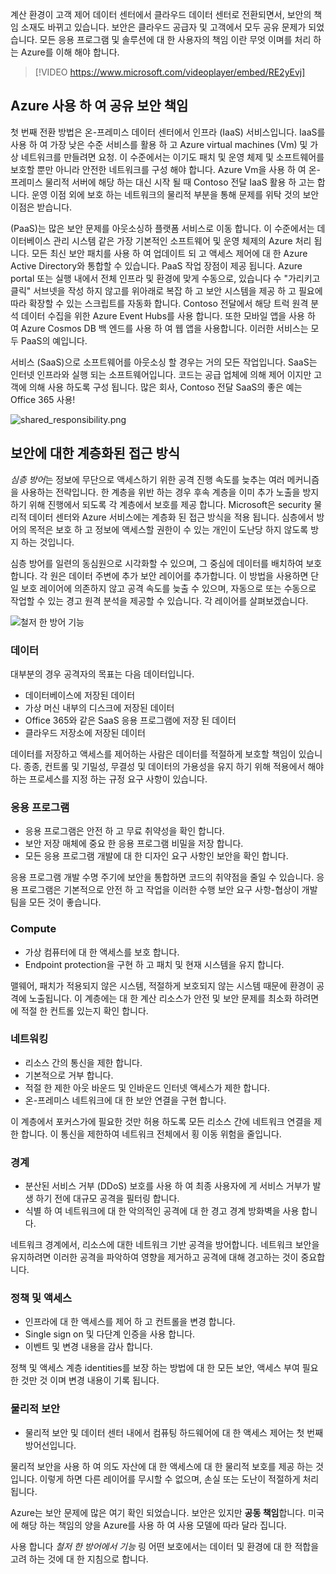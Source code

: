 계산 환경이 고객 제어 데이터 센터에서 클라우드 데이터 센터로 전환되면서, 보안의 책임 소재도 바뀌고 있습니다. 보안은 클라우드 공급자 및 고객에서 모두 공유 문제가 되었습니다. 모든 응용 프로그램 및 솔루션에 대 한 사용자의 책임 이란 무엇 이며를 처리 하는 Azure를 이해 해야 합니다. 

> [!VIDEO https://www.microsoft.com/videoplayer/embed/RE2yEvj]

## <a name="share-security-responsibility-with-azure"></a>Azure 사용 하 여 공유 보안 책임

첫 번째 전환 방법은 온-프레미스 데이터 센터에서 인프라 (IaaS) 서비스입니다. IaaS를 사용 하 여 가장 낮은 수준 서비스를 활용 하 고 Azure virtual machines (Vm) 및 가상 네트워크를 만들려면 요청. 이 수준에서는 이기도 패치 및 운영 체제 및 소프트웨어를 보호할 뿐만 아니라 안전한 네트워크를 구성 해야 합니다. Azure Vm을 사용 하 여 온-프레미스 물리적 서버에 해당 하는 대신 시작 될 때 Contoso 전달 IaaS 활용 하 고는 합니다. 운영 이점 외에 보호 하는 네트워크의 물리적 부분을 통해 문제를 위탁 것의 보안 이점은 받습니다.

(PaaS)는 많은 보안 문제를 아웃소싱하 플랫폼 서비스로 이동 합니다. 이 수준에서는 데이터베이스 관리 시스템 같은 가장 기본적인 소프트웨어 및 운영 체제의 Azure 처리 됩니다. 모든 최신 보안 패치를 사용 하 여 업데이트 되 고 액세스 제어에 대 한 Azure Active Directory와 통합할 수 있습니다. PaaS 작업 장점이 제공 됩니다. Azure portal 또는 실행 내에서 전체 인프라 및 환경에 맞게 수동으로, 있습니다 수 "가리키고 클릭" 서브넷을 작성 하지 않고를 위아래로 복잡 하 고 보안 시스템을 제공 하 고 필요에 따라 확장할 수 있는 스크립트를 자동화 합니다. Contoso 전달에서 해당 트럭 원격 분석 데이터 수집을 위한 Azure Event Hubs를 사용 합니다. 또한 모바일 앱을 사용 하 여 Azure Cosmos DB 백 엔드를 사용 하 여 웹 앱을 사용합니다. 이러한 서비스는 모두 PaaS의 예입니다.

서비스 (SaaS)으로 소프트웨어를 아웃소싱 할 경우는 거의 모든 작업입니다. SaaS는 인터넷 인프라와 실행 되는 소프트웨어입니다. 코드는 공급 업체에 의해 제어 이지만 고객에 의해 사용 하도록 구성 됩니다. 많은 회사, Contoso 전달 SaaS의 좋은 예는 Office 365 사용!

<!--TODO: replace with final media which was submitted for Design-for-security-in-azure -->
![shared_responsibility.png](../media-COPIED-FROM-DESIGNFORSECURITY/shared_responsibilities.png)

## <a name="a-layered-approach-to-security"></a>보안에 대한 계층화된 접근 방식

*심층 방어*는 정보에 무단으로 액세스하기 위한 공격 진행 속도를 늦추는 여러 메커니즘을 사용하는 전략입니다. 한 계층을 위반 하는 경우 후속 계층을 이미 추가 노출을 방지 하기 위해 진행에서 되도록 각 계층에서 보호를 제공 합니다. Microsoft은 security 물리적 데이터 센터와 Azure 서비스에는 계층화 된 접근 방식을 적용 됩니다. 심층에서 방어의 목적은 보호 하 고 정보에 액세스할 권한이 수 있는 개인이 도난당 하지 않도록 방지 하는 것입니다.

심층 방어를 일련의 동심원으로 시각화할 수 있으며, 그 중심에 데이터를 배치하여 보호합니다. 각 원은 데이터 주변에 추가 보안 레이어를 추가합니다. 이 방법을 사용하면 단일 보호 레이어에 의존하지 않고 공격 속도를 늦출 수 있으며, 자동으로 또는 수동으로 작업할 수 있는 경고 원격 분석을 제공할 수 있습니다. 각 레이어를 살펴보겠습니다.

<!--TODO: replace with final media which was submitted for Design-for-security-in-azure -->
![철저 한 방어 기능](../media-COPIED-FROM-DESIGNFORSECURITY/defense_in_depth_layers_small.PNG)

### <a name="data"></a>데이터

대부분의 경우 공격자의 목표는 다음 데이터입니다.

- 데이터베이스에 저장된 데이터
- 가상 머신 내부의 디스크에 저장된 데이터
- Office 365와 같은 SaaS 응용 프로그램에 저장 된 데이터
- 클라우드 저장소에 저장된 데이터

데이터를 저장하고 액세스를 제어하는 사람은 데이터를 적절하게 보호할 책임이 있습니다. 종종, 컨트롤 및 기밀성, 무결성 및 데이터의 가용성을 유지 하기 위해 적용에서 해야 하는 프로세스를 지정 하는 규정 요구 사항이 있습니다.

### <a name="application"></a>응용 프로그램

- 응용 프로그램은 안전 하 고 무료 취약성을 확인 합니다.
- 보안 저장 매체에 중요 한 응용 프로그램 비밀을 저장 합니다.
- 모든 응용 프로그램 개발에 대 한 디자인 요구 사항인 보안을 확인 합니다.

응용 프로그램 개발 수명 주기에 보안을 통합하면 코드의 취약점을 줄일 수 있습니다. 응용 프로그램은 기본적으로 안전 하 고 작업을 이러한 수행 보안 요구 사항-협상이 개발 팀을 모든 것이 좋습니다.

### <a name="compute"></a>Compute

- 가상 컴퓨터에 대 한 액세스를 보호 합니다.
- Endpoint protection을 구현 하 고 패치 및 현재 시스템을 유지 합니다.

맬웨어, 패치가 적용되지 않은 시스템, 적절하게 보호되지 않는 시스템 때문에 환경이 공격에 노출됩니다. 이 계층에는 대 한 계산 리소스가 안전 및 보안 문제를 최소화 하려면에 적절 한 컨트롤 있는지 확인 합니다.

### <a name="networking"></a>네트워킹

- 리소스 간의 통신을 제한 합니다.
- 기본적으로 거부 합니다.
- 적절 한 제한 아웃 바운드 및 인바운드 인터넷 액세스가 제한 합니다.
- 온-프레미스 네트워크에 대 한 보안 연결을 구현 합니다.

이 계층에서 포커스가에 필요한 것만 허용 하도록 모든 리소스 간에 네트워크 연결을 제한 합니다. 이 통신을 제한하여 네트워크 전체에서 횡 이동 위험을 줄입니다.

### <a name="perimeter"></a>경계

- 분산된 서비스 거부 (DDoS) 보호를 사용 하 여 최종 사용자에 게 서비스 거부가 발생 하기 전에 대규모 공격을 필터링 합니다.
- 식별 하 여 네트워크에 대 한 악의적인 공격에 대 한 경고 경계 방화벽을 사용 합니다.

네트워크 경계에서, 리소스에 대한 네트워크 기반 공격을 방어합니다. 네트워크 보안을 유지하려면 이러한 공격을 파악하여 영향을 제거하고 공격에 대해 경고하는 것이 중요합니다.

### <a name="policies--access"></a>정책 및 액세스

- 인프라에 대 한 액세스를 제어 하 고 컨트롤을 변경 합니다.
- Single sign on 및 다단계 인증을 사용 합니다.
- 이벤트 및 변경 내용을 감사 합니다.

정책 및 액세스 계층 identities를 보장 하는 방법에 대 한 모든 보안, 액세스 부여 필요한 것만 것 이며 변경 내용이 기록 됩니다.

### <a name="physical-security"></a>물리적 보안

- 물리적 보안 및 데이터 센터 내에서 컴퓨팅 하드웨어에 대 한 액세스 제어는 첫 번째 방어선입니다.

물리적 보안을 사용 하 여 의도 자산에 대 한 액세스에 대 한 물리적 보호를 제공 하는 것입니다. 이렇게 하면 다른 레이어를 무시할 수 없으며, 손실 또는 도난이 적절하게 처리됩니다.

Azure는 보안 문제에 많은 여기 확인 되었습니다. 보안은 있지만 **공동 책임**합니다. 미국에 해당 하는 책임의 양을 Azure를 사용 하 여 사용 모델에 따라 달라 집니다.

사용 합니다 *철저 한 방어에서 기능* 링 어떤 보호에서는 데이터 및 환경에 대 한 적합을 고려 하는 것에 대 한 지침으로 합니다.
